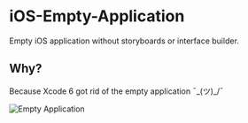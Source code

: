 # iOS-Empty-Application
Empty iOS application without storyboards or interface builder.

## Why?

Because Xcode 6 got rid of the empty application ¯\_(ツ)_/¯

![Empty Application](http://i.imgur.com/5gLOf9R.jpg)
